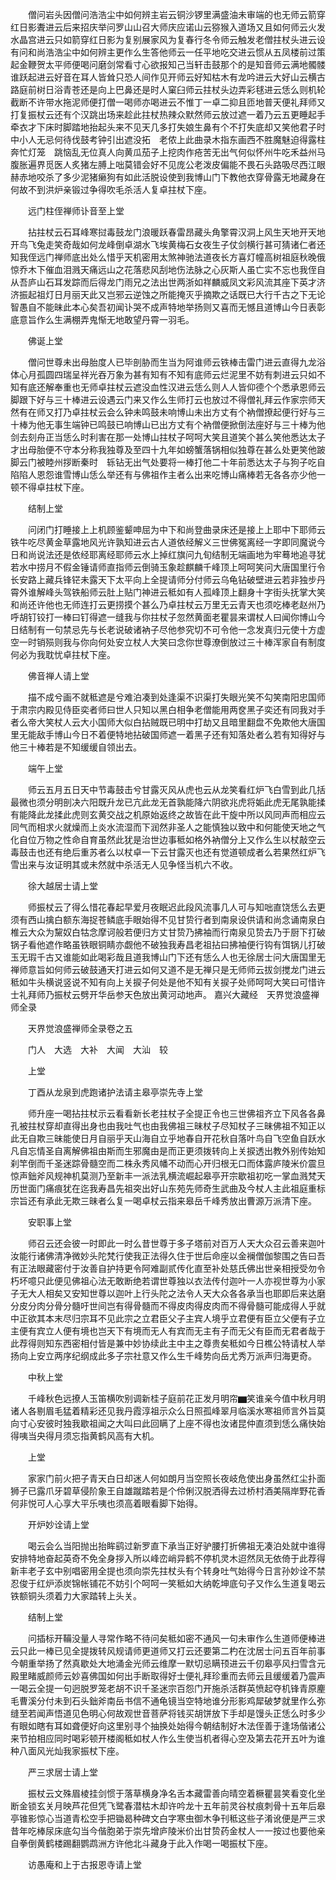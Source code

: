 <!-- { "loadSidebar": true } -->
　　僧问岩头因僧问浩浩尘中如何辨主岩云铜沙锣里满盛油未审端的也无师云箭穿红日影聻进云后来招庆举问罗山山召大师庆应诺山云猕猴入道场又且如何师云火发水晶宫进云只如箭穿红日影为复别展家风为复春行冬令师云触发老僧拄杖头进云设有问和尚浩浩尘中如何辨主更作么生答他师云一任平地吃交进云惯从五凤楼前过策起金鞭贺太平师便喝问磨剑常看寸心欲报知己当轩击鼓那个的是知音师云满地髑髅谁跃起进云好音在耳人皆耸只恐人间作见开师云好知枯木有龙吟进云大好山云横古路庭前树日浴青苍还是向上巴鼻还是时人窠臼师云拄杖头边弄彩毬进云恁么则机轮截断不许带水拖泥师便打僧一喝师亦喝进云不惟丁一卓二抑且匝地普天便礼拜师又打复振杖云还有个汉跳出场来趁此拄杖热辣众默然师云放过遮一着乃云五更睡起手牵衣才下床时脚踏地抬起头来不见天几多打失娘生鼻有个不打失底却又笑他君子时中小人无忌何待伐鼓考钟引出遮没拓　老侬上此曲录木指东画西不胜魔魅迫得露柱奔忙灯笼　跳恼乱无位真人向黄瓜茄子上挖肉作疮苦无出气何似怀州牛吃禾益州马腹胀遍界觅医人炙猪左膊上咄莫错会好不见庞公老泼皮偏能不畏石头路吸尽西江眼赫赤地咬杀了多少泥猪癞狗有如此活脱设使到我博山门下教他衣穿骨露无地藏身在何故不到洪炉亲锻过争得吹毛杀活人复卓拄杖下座。

　　远门柱侄禅师讣音至上堂

　　拈拄杖云石耳峰寒挝毒鼓龙门浪暖跃春雷昂藏头角擎霄汉洞上风生天地开天地开鸟飞兔走笑奇哉如何龙峰倒卓湖水飞埃黄梅石女夜生子仗剑横行甚可猜诸仁者还知我侄远门禅师底出处么惜乎天机密用太煞神驰法道夜长方喜灯幢高树祖庭秋晚俄惊乔木下催血泪溅天痛远山之花落悲风刮地伤法脉之心灰斯人虽亡实不忘也我侄自从吾庐山石耳发踪而后得龙门雨兄之法出世两浙如祥麟威凤文彩风流其座下英才济济振起祖灯日月丽天此又岂邪云逆蚀之所能掩灭乎摘欺之话既已大行千古之下无论智愚自不能昧此本心矣吾初闻讣哭不成声特地举扬则又喜而无憾且道博山今日表彰底意旨作么生满棚弄鬼惭无地敢望丹霄一羽毛。

　　佛诞上堂

　　僧问世尊未出母胎度人已毕剖胁而生当为阿谁师云铁棒击雷门进云直得九龙浴体心月孤圆四瑞呈祥光吞万象为甚有知有不知有底师云烂泥里不妨有刺进云只如不知有底还解奉重也无师卓拄杖云遮没血性汉进云恁么则人人皆仰德个个悉承恩师云脚跟下好与三十棒进云设遇云门来又作么生师打云也放过不得僧礼拜云作家宗师天然有在师又打乃卓拄杖云会么钟未鸣鼓未响博山未出方丈有个衲僧撩起便行好与三十棒为他无事生端钟已鸣鼓已响博山已出方丈有个衲僧便掀倒法座好与三十棒为他剑去刻舟正当恁么时利害在那一处博山拄杖子呵呵大笑且道笑个甚么笑他悉达太子才出母胎便不守本分称我独尊及至四十九年如螃蟹落锅相似独尊在甚么处更笑他跛脚云门被睦州拶断秦时　轹钻无出气处要将一棒打他二十年前悉达太子与狗子吃自陷陷人恩怨谁雪博山恁么举还有与佛祖作主者么出来吃博山痛棒若无各各亦少他一顿不得卓拄杖下座。

　　结制上堂

　　问闭门打睡接上上机顾鉴颦呻屈为中下和尚登曲录床还是接上上耶中下耶师云铁牛吃尽黄金草露地风光许孰知进云古人道依经解义三世佛冤离经一字即同魔说今日和尚说法还是依经耶离经耶师云水上掉红旗问九旬结制无端画地为牢蓦地追寻犹若水中捞月不假金锤请师直指师云倒骑玉象趁麒麟千峰顶上呵呵笑问大唐国里行令长安路上藏兵锋铓未露天下太平向上全提请师分付师云乌龟钻破壁进云若非独步丹霄外谁解峰头驾铁船师云肚上贴门神进云秪如有人孤峰顶上翻身十字街头抚掌大笑和尚还许他也无师连打云更捞摸个甚么乃卓拄杖云万里无云青天也须吃棒老赵州乃呼胡钉铰打一棒曰钉得遮一缝我与你拄杖子忽然黄面老瞿昙来谓杖人曰闻你博山今日结制有一句禁忌先与长老说破诸衲子尽他参究切不可令他一念发真归元使十方虚空一时销殒则我与你向何处安立杖人大笑曰念你世尊潦倒放过三十棒浑家自有制度何必为我耽忧卓拄杖下座。

　　佛音禅人请上堂

　　描不成兮画不就秪遮是兮难泊凑到处逢渠不识渠打失眼光笑不勾笑南阳忠国师于肃宗内殿见侍臣奕者师曰世人只知以黑白相争老僧能用两奁黑子奕还有同我对手者么帝大笑杖人云大小国师大似白拈贼既已明中打劫又且暗里翻盘不免欺他大唐国里无能敌手博山今日不着便特地拈破国师遮一着黑子还有知落处者么若有知得好与他三十棒若是不知缓缓自领出去。

　　端午上堂

　　师云五月五日天中节毒鼓击兮甘露灭风从虎也云从龙笑看红炉飞白雪到此几括最微也须分明剖决六阳既升龙已亢此龙无首孰能降六阴欲兆虎将姤此虎无尾孰能揉有能降此龙揉此虎则玄黄交战之机原始返终之故皆在此干旋中所以风同声而相应云同气而相求火就燥而上炎水流湿而下润然非圣人之能慎独以致中和何能使天地之气化自位万物之性命自育虽然此犹是治世边事秪如格外衲僧分上又作么生以杖敲空云毒鼓击也还有绝后重苏者么以杖卓一下云甘露灭也还有觉道顿成者么若果然红炉飞雪出来与汝证明其或未然就中杀活无人见争怪当机六不收。

　　徐大越居士请上堂

　　师振杖云了得么惜花春起早爱月夜眠迟此段风流事几人可与知咄直饶恁么去更须有西山擒白额东海捉苍鳞底手眼始得不见甘贽行者到南泉设供请和尚念诵南泉白椎云大众为黧奴白牯念摩诃般若便归方丈甘贽乃拂袖而行南泉见贽去乃于厨下打破锅子看他遮作略虽铁眼铜睛亦觑他不破独我寿昌老祖拈曰拂袖便行钩有饵锅儿打破玉无瑕千古又谁能如此喝彩哉且道我博山门下还有恁么人也无徐居士问大唐国里无禅师意旨如何师云破鼓通天打进云如何又道不是无禅只是无师师云拔剑搅龙门进云秪如牛头横说竖说不知有向上关捩子何处是他不知有关捩子处师呵呵大笑曰可惜许士礼拜师乃振杖云劈开华岳参天色放出黄河动地声。
嘉兴大藏经　天界觉浪盛禅师全录


　　天界觉浪盛禅师全录卷之五

　　门人　大选　大补　大闻　大汕　较

　　上堂

　　丁酉从龙泉到虎跑诸护法请主皋亭崇先寺上堂

　　师升座一喝拈拄杖示云看看新长老拄杖子全提正令也三世佛祖齐立下风各各鼻孔被拄杖穿却直得出身也由我吐气也由我佛祖三昧杖子尽知杖子三昧佛祖不知正以此无自欺三昧能使日月自丽乎天山海自立乎地春自开花秋自落叶鸟自飞空鱼自跃水凡自忘情圣自离解佛祖由斯而生邪魔由是而正更须拨转向上关捩透出教外别传始知刹竿倒而千圣迷踪骨髓空而二株永秀风幡不动而心开归根无口而体露庐陵米价震旦惊声鈯斧风规神机莫测乃至新丰一派法乳横流崛起皋亭开宗歇祖初吃一掌血溅梵天历世面门痛痕犹在迄我寿昌先祖突出好山东苑先师奇生武曲及今杖人主此祖庭重标宗旨还有承此无欺三昧者么复一喝卓杖云指来皋岳千峰秀放出曹源万派清下座。

　　安职事上堂

　　师召云还会彼一时即此一时么昔世尊于多子塔前对百万人天大众召云善来迦叶汝能行诸佛清净微妙头陀梵行使我正法得久住于世后命座以金襕僧伽黎围之告曰吾有正法眼藏密付于汝善自护持更令阿难副贰传化直至补处慈氏佛出世亲相授受勿令朽坏噫只此便见佛祖心法无敢断绝若谓世尊独以衣法传付迦叶一人亦视世尊为小家子无大人相矣又安知世尊以迦叶上行头陀之法令人天大众各各承当也耶即后来达磨分皮分肉分骨分髓吁世间岂有得骨髓而不得皮肉得皮肉而不得骨髓可能成得人乎就中正欲其本末尽归宗耳不见此宗之立君臣父子主宾人境乎立君便有臣立父便有子立主便有宾立人便有境也岂天下有境而无人有宾而无主有子而无父有臣而无君者哉于此荐得则知东西密相付皆是兼中妙协续此主中主之尊贵矣秪如今日樵公特请杖人举扬向上安立两序纪纲成此多子宗社意又作么生千峰势向岳尤秀万派声归海更奇。

　　中秋上堂

　　千峰秋色远撩人玉笛横吹别调新桂子庭前花正发月明帘▆笑谁亲今值中秋月明诸人各剔眉毛猛着精彩还见我丹霞淳祖示众么日照孤峰翠月临溪水寒祖师言外旨莫向寸心安彼时独我歇祖闻之大叫曰此回瞒了上座不得也汝诸昆仲直须到恁么痛快始得咦当央得月须忘指黄鹤风高有大机。

　　上堂

　　家家门前火把子青天白日却迷人何如朗月当空照长夜岐危使出身虽然红尘扑面狮子已露爪牙碧草侵阶象王自雄蹴踏若是个伶俐汉脱洒得去过桥村酒美隔岸野花香何非悦可人心享大平乐咦也须高着眼看脚下始得。

　　开炉妙诠请上堂

　　喝云会么当阳抛出抬眸鹞过新罗直下承当正好驴腰打折佛祖无凑泊处就中谁得安排特地奋起英奇不免全身拶入所以峰峦峭异鹤不停机灵木迢然凤无依倚于此荐得新丰老子玄中别唱密用全提也须向崇先拄杖头有个转身吐气始得今日言孙妙诠不禁忍俊于红炉添炭锦帐铺花不妨引个呵呵一笑秪如大纳乾坤底句子又作么生道复喝云铁额铜头须着力大家踏转上头关。

　　结制上堂

　　问插标开鞴没量人寻常作略不待问矣秪如密不通风一句未审作么生道师便棒进云只此一棒已见全提拨转风规请师更道师又打云还要第二杓在沈居士问五百年前事今朝重举扬了然真歇处大地涌金光师云维摩一默切忌瞒顸进云千仞皋亭风扫雪含元殿里睹威颜师云妙喜佛国如何出手断取得好士便礼拜珍重而去师云且缓缓着乃震声一喝云全提一句迥脱罗笼老胡不识千圣迷宗百怨门开施杀活群英愤起夺机锋青原麈毛曹溪分付未到石头鈯斧南岳书信不通龟镜当空特地谁分形影鸡犀破梦就里作么弥缝至若闻声悟道见色明心何故观世音菩萨将钱买胡饼放下手却是馒头正恁么时多少有眼如瞎有耳如聋便好向这里别寻个抽换处始得今朝结制好木法侄善于逢场偕诸公来节拍相应同时喝彩顿开楼阁秪如杖人作么生使当机者得心空及第去花开五叶为谁种八面风光灿我家振杖下座。

　　严三求居士请上堂

　　振杖云文殊眉棱挂剑惯于落草横身净名舌本藏雷善向晴空着橛瞿昙笑看变化坐断金锁玄关月映芦花但凭飞鹭春潜枯木却许吟龙十五年前灵谷杖痕刺骨十五年后皋亭锥影惊心当道青松空手把锄曷种碑文白字寒虫御木争刊秪这些子淆讹便是严三求昔年吃棒尿床底勾当今偕胞弟于崇先增庐陵米价出甘贽药金杖人一一按过也要他亲自拳倒黄鹤楼踢翻鹦鹉洲方许他北斗藏身于此入作喝一喝振杖下座。

　　访愚庵和上于古报恩寺请上堂

